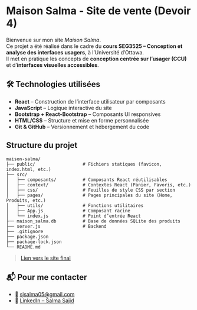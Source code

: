 # Maison Salma - Site de vente (Devoir 4)

Bienvenue sur mon site *Maison Salma*.  
Ce projet a été réalisé dans le cadre du **cours SEG3525 – Conception et analyse des interfaces usagers**, à l’Université d’Ottawa.  
Il met en pratique les concepts de **conception centrée sur l’usager (CCU)** et d’**interfaces visuelles accessibles**.


## 🛠️ Technologies utilisées

- **React** – Construction de l’interface utilisateur par composants
- **JavaScript** – Logique interactive du site
- **Bootstrap + React-Bootstrap** – Composants UI responsives
- **HTML/CSS** – Structure et mise en forme personnalisée
- **Git & GitHub** – Versionnement et hébergement du code


## Structure du projet

```
maison-salma/
├── public/                  # Fichiers statiques (favicon, index.html, etc.)
├── src/
│   ├── composants/          # Composants React réutilisables
│   ├── context/             # Contextes React (Panier, Favoris, etc.)
│   ├── css/                 # Feuilles de style CSS par section
│   ├── pages/               # Pages principales du site (Home, Produits, etc.)
│   ├── utils/               # Fonctions utilitaires
│   ├── App.js               # Composant racine
│   └── index.js             # Point d’entrée React
├── maison_salma.db          # Base de données SQLite des produits
├── server.js                # Backend
├── .gitignore
├── package.json
├── package-lock.json
└── README.md
```


> [Lien vers le site final]()


## 📬 Pour me contacter

* 📧 [sjsalma05@gmail.com](mailto:sjsalma05@gmail.com)
* 💼 [LinkedIn – Salma Sajid](https://www.linkedin.com/in/salma-sajid/)